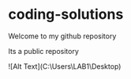 # coding-solutions
<html>
  <body> Welcome to my github repository </body>
 
  Its a public repository <br> 
  
</html>
![Alt Text](C:\Users\LAB1\Desktop)


